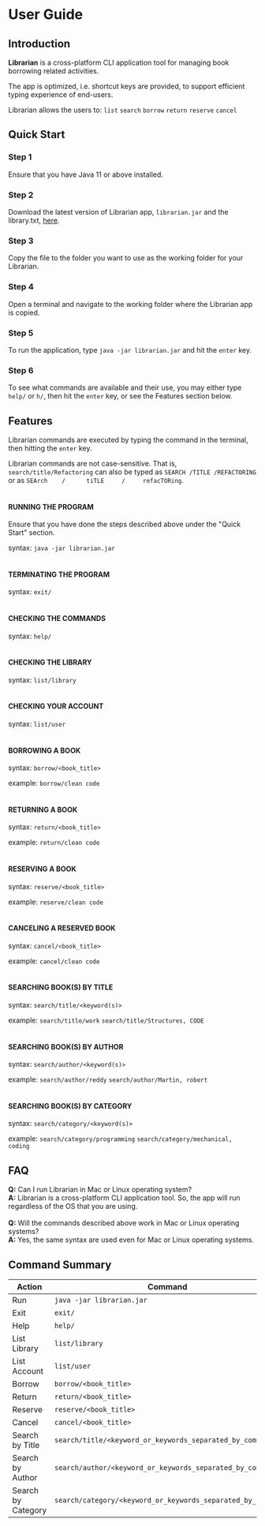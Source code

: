 # User Guide

## Introduction

**Librarian** is a cross-platform CLI application tool for managing book borrowing related activities. 

The app is optimized, i.e. shortcut keys are provided, to support efficient typing experience of end-users.

Librarian allows the users to: <code>list</code> <code>search</code> <code>borrow</code> <code>return</code> <code>reserve</code> <code>cancel</code>

## Quick Start

### Step 1
Ensure that you have Java 11 or above installed.
### Step 2
Download the latest version of Librarian app, `librarian.jar` and the library.txt, [here](https://github.com/AY2223S1-TIC4001-F18-1/tp/releases).
### Step 3
Copy the file to the folder you want to use as the working folder for your Librarian.
### Step 4
Open a terminal and navigate to the working folder where the Librarian app is copied.
### Step 5
To run the application, type `java -jar librarian.jar` and hit the `enter` key.
### Step 6
To see what commands are available and their use, you may either type `help/` or `h/`, then hit the `enter` key, or see the Features section below.

## Features

Librarian commands are executed by typing the command in the terminal, then hitting the `enter` key. 

Librarian commands are not case-sensitive. That is, `search/title/Refactoring` can also be typed as `SEARCH /TITLE /REFACTORING` or as `SEArch    /      tiTLE     /     refacTORing`.
<br />
<br />

#### RUNNING THE PROGRAM

Ensure that you have done the steps described above under the "Quick Start" section.

syntax: `java -jar librarian.jar`
<br />
<br />

#### TERMINATING THE PROGRAM

syntax: `exit/`
<br />
<br />

#### CHECKING THE COMMANDS

syntax: `help/`
<br />
<br />

#### CHECKING THE LIBRARY

syntax: `list/library`
<br />
<br />

#### CHECKING YOUR ACCOUNT

syntax: `list/user`
<br />
<br />

#### BORROWING A BOOK

syntax: `borrow/<book_title>`

example: `borrow/clean code`
<br />
<br />

#### RETURNING A BOOK

syntax: `return/<book_title>`

example: `return/clean code`
<br />
<br />

#### RESERVING A BOOK

syntax: `reserve/<book_title>`

example: `reserve/clean code`
<br />
<br />

#### CANCELING A RESERVED BOOK

syntax: `cancel/<book_title>`

example: `cancel/clean code`
<br />
<br />

#### SEARCHING BOOK(S) BY TITLE

syntax: `search/title/<keyword(s)>`

example: `search/title/work` `search/title/Structures, CODE`
<br />
<br />

#### SEARCHING BOOK(S) BY AUTHOR

syntax: `search/author/<keyword(s)>`

example: `search/author/reddy` `search/author/Martin, robert`
<br />
<br />

#### SEARCHING BOOK(S) BY CATEGORY

syntax: `search/category/<keyword(s)>`

example: `search/category/programming` `search/category/mechanical, coding`

## FAQ

**Q:** Can I run Librarian in Mac or Linux operating system? <br />
**A:** Librarian is a cross-platform CLI application tool. So, the app will run regardless of the OS that you are using.
<br />
<br />
**Q:** Will the commands described above work in Mac or Linux operating systems? <br />
**A:** Yes, the same syntax are used even for Mac or Linux operating systems.

## Command Summary

| Action             | Command                                                    | Shortcut                                       |
|--------------------|------------------------------------------------------------|------------------------------------------------|
| Run                | `java -jar librarian.jar`                                  | -                                              |
| Exit               | `exit/`                                                    | `e/`                                           |
| Help               | `help/`                                                    | `h/`                                           |
| List Library       | `list/library`                                             | `l/l`                                          |
| List Account       | `list/user`                                                | `l/u`                                          |
| Borrow             | `borrow/<book_title>`                                      | `b/<book_title>`                               |
| Return             | `return/<book_title>`                                      | `r/<book_title>`                               |
| Reserve            | `reserve/<book_title>`                                     | `rb/<book_title>`                              |
| Cancel             | `cancel/<book_title>`                                      | `cb/<book_title>`                              |
| Search by Title    | `search/title/<keyword_or_keywords_separated_by_comma>`    | `s/t/<keyword_or_keywords_separated_by_comma>` |
| Search by Author   | `search/author/<keyword_or_keywords_separated_by_comma>`   | `s/a/<keyword_or_keywords_separated_by_comma>` |
| Search by Category | `search/category/<keyword_or_keywords_separated_by_comma>` | `s/c/<keyword_or_keywords_separated_by_comma>` |
